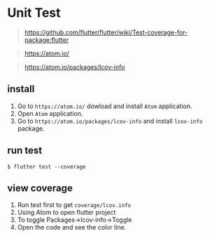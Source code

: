 # Unit Test
> https://github.com/flutter/flutter/wiki/Test-coverage-for-package:flutter

> https://atom.io/

> https://atom.io/packages/lcov-info

## install
1. Go to `https://atom.io/` dowload and install `Atom` application.
2. Open `Atom` application.
3. Go to `https://atom.io/packages/lcov-info` and install `lcov-info` package.

## run test
```
$ flutter test --coverage
```

## view coverage
1. Run test first to get `coverage/lcov.info`
2. Using Atom to open flutter project
3. To toggle Packages->Icov-info->Toggle
4. Open the code and see the color line.



